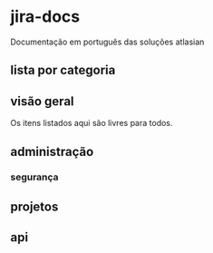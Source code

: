 # jira-docs
Documentação em português das soluções atlasian

## lista por categoria

## visão geral

Os itens listados aqui são livres para todos.

## administração
### segurança

## projetos

## api